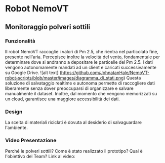 # Robot NemoVT
## Monitoraggio polveri sottili

### Funzionalità
Il robot NemoVT raccoglie i valori di Pm 2.5, che rientra nel particolato fine, presente nell'aria.
Percepisce inoltre la velocità del vento, fondamentale per determinare dove si andranno a depositare le particelle del Pm 2.5.
I dati vengono autonomamente mandati ad un client e caricati successivamente su Google Drive.
![alt text] (https://github.com/JohnatanHale/NemoVT-robot-scripts/blob/master/images/diagramma_di_stati.png)
Questa soluzione di salvataggio realtime e autonoma permette di raccogliere dati liberamente senza dover preoccuparsi di organizzare e salvare manualmente il dataset.
Inoltre, dal momento che vengono memorizzati su un cloud, garantisce una maggiore accessibilità dei dati.

### Design
La scelta di materiali riciclati è dovuta al desiderio di salvaguardare l'ambiente.

### Video Presentazione
Perché le polveri sottili? Come è stato realizzato il prototipo? Qual è l'obiettivo del Team?
Link al video: